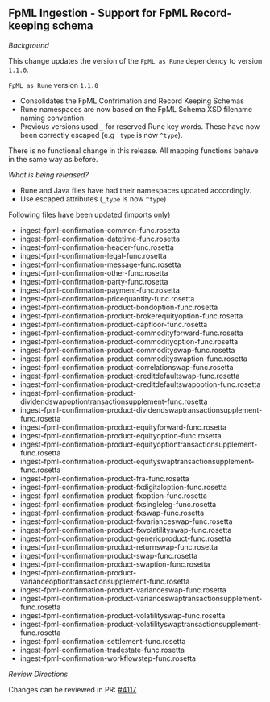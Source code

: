 ## FpML Ingestion - Support for FpML Record-keeping schema

*Background*

This change updates the version of the `FpML as Rune` dependency to version `1.1.0`. 

`FpML as Rune` version `1.1.0`
 - Consolidates the FpML Confrimation and Record Keeping Schemas
 - Rune namespaces are now based on the FpML Schema XSD filename naming convention
 - Previous versions used `_` for reserved Rune key words. These have now been correctly escaped (e.g `_type` is now `^type`). 

There is no functional change in this release. All mapping functions behave in the same way as before.

*What is being released?*

- Rune and Java files have had their namespaces updated accordingly.
- Use escaped attributes (`_type` is now `^type`)

Following files have been updated (imports only)
 - ingest-fpml-confirmation-common-func.rosetta
 - ingest-fpml-confirmation-datetime-func.rosetta
 - ingest-fpml-confirmation-header-func.rosetta
 - ingest-fpml-confirmation-legal-func.rosetta
 - ingest-fpml-confirmation-message-func.rosetta
 - ingest-fpml-confirmation-other-func.rosetta
 - ingest-fpml-confirmation-party-func.rosetta
 - ingest-fpml-confirmation-payment-func.rosetta
 - ingest-fpml-confirmation-pricequantity-func.rosetta
 - ingest-fpml-confirmation-product-bondoption-func.rosetta
 - ingest-fpml-confirmation-product-brokerequityoption-func.rosetta
 - ingest-fpml-confirmation-product-capfloor-func.rosetta
 - ingest-fpml-confirmation-product-commodityforward-func.rosetta
 - ingest-fpml-confirmation-product-commodityoption-func.rosetta
 - ingest-fpml-confirmation-product-commodityswap-func.rosetta
 - ingest-fpml-confirmation-product-commodityswaption-func.rosetta
 - ingest-fpml-confirmation-product-correlationswap-func.rosetta
 - ingest-fpml-confirmation-product-creditdefaultswap-func.rosetta
 - ingest-fpml-confirmation-product-creditdefaultswapoption-func.rosetta
 - ingest-fpml-confirmation-product-dividendswapoptiontransactionsupplement-func.rosetta
 - ingest-fpml-confirmation-product-dividendswaptransactionsupplement-func.rosetta
 - ingest-fpml-confirmation-product-equityforward-func.rosetta
 - ingest-fpml-confirmation-product-equityoption-func.rosetta
 - ingest-fpml-confirmation-product-equityoptiontransactionsupplement-func.rosetta
 - ingest-fpml-confirmation-product-equityswaptransactionsupplement-func.rosetta
 - ingest-fpml-confirmation-product-fra-func.rosetta
 - ingest-fpml-confirmation-product-fxdigitaloption-func.rosetta
 - ingest-fpml-confirmation-product-fxoption-func.rosetta
 - ingest-fpml-confirmation-product-fxsingleleg-func.rosetta
 - ingest-fpml-confirmation-product-fxswap-func.rosetta
 - ingest-fpml-confirmation-product-fxvarianceswap-func.rosetta
 - ingest-fpml-confirmation-product-fxvolatilityswap-func.rosetta
 - ingest-fpml-confirmation-product-genericproduct-func.rosetta
 - ingest-fpml-confirmation-product-returnswap-func.rosetta
 - ingest-fpml-confirmation-product-swap-func.rosetta
 - ingest-fpml-confirmation-product-swaption-func.rosetta
 - ingest-fpml-confirmation-product-varianceoptiontransactionsupplement-func.rosetta
 - ingest-fpml-confirmation-product-varianceswap-func.rosetta
 - ingest-fpml-confirmation-product-varianceswaptransactionsupplement-func.rosetta
 - ingest-fpml-confirmation-product-volatilityswap-func.rosetta
 - ingest-fpml-confirmation-product-volatilityswaptransactionsupplement-func.rosetta
 - ingest-fpml-confirmation-settlement-func.rosetta
 - ingest-fpml-confirmation-tradestate-func.rosetta
 - ingest-fpml-confirmation-workflowstep-func.rosetta

*Review Directions*

Changes can be reviewed in PR: [#4117](https://github.com/finos/common-domain-model/pull/4117)
